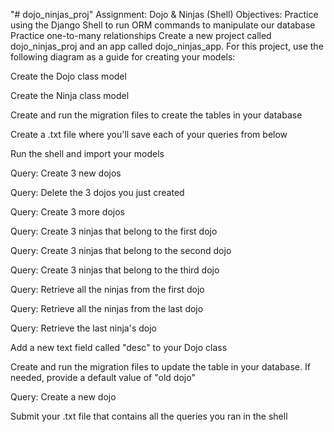 "# dojo_ninjas_proj" 
Assignment: Dojo & Ninjas (Shell)
Objectives:
Practice using the Django Shell to run ORM commands to manipulate our database
Practice one-to-many relationships
Create a new project called dojo_ninjas_proj and an app called dojo_ninjas_app. For this project, use the following diagram as a guide for creating your models:



 Create the Dojo class model
 
 Create the Ninja class model
 
 Create and run the migration files to create the tables in your database
 
 Create a .txt file where you'll save each of your queries from below
 
 Run the shell and import your models
 
 Query: Create 3 new dojos
 
 Query: Delete the 3 dojos you just created
 
 Query: Create 3 more dojos
 
 Query: Create 3 ninjas that belong to the first dojo
 
 Query: Create 3 ninjas that belong to the second dojo
 
 Query: Create 3 ninjas that belong to the third dojo
 
 Query: Retrieve all the ninjas from the first dojo
 
 Query: Retrieve all the ninjas from the last dojo
 
 Query: Retrieve the last ninja's dojo
 
 Add a new text field called "desc" to your Dojo class
 
 Create and run the migration files to update the table in your database. If needed, provide a default value of "old dojo"
 
 Query: Create a new dojo
 
 Submit your .txt file that contains all the queries you ran in the shell
